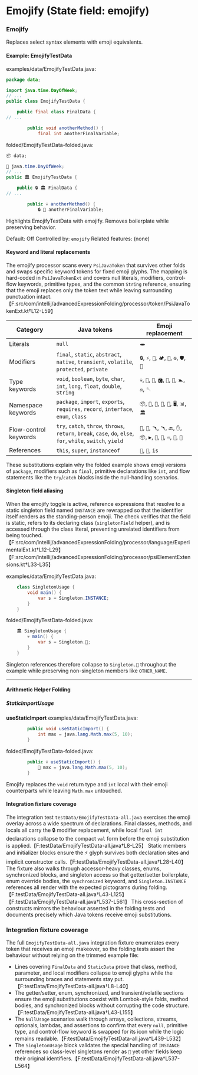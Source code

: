 # Emojify (State field: emojify)

### Emojify
Replaces select syntax elements with emoji equivalents.

#### Example: EmojifyTestData

examples/data/EmojifyTestData.java:
```java
package data;

import java.time.DayOfWeek;
// ...
public class EmojifyTestData {

    public final class FinalData {
// ...

        public void anotherMethod() {
            final int anotherFinalVariable;
```

folded/EmojifyTestData-folded.java:
```java
📦 data;

🚢 java.time.DayOfWeek;
// ...
public 🏛️ EmojifyTestData {

    public 🔒 🏛️ FinalData {
// ...

        public 💀 anotherMethod() {
            🔒 🔢 anotherFinalVariable;
```

Highlights EmojifyTestData with emojify.
Removes boilerplate while preserving behavior.

Default: Off
Controlled by: `emojify`
Related features: (none)

#### Keyword and literal replacements

The emojify processor scans every `PsiJavaToken` that survives other folds and swaps specific keyword tokens for fixed emoji glyphs. The mapping is hard-coded in `PsiJavaTokenExt` and covers null literals, modifiers, control-flow keywords, primitive types, and the common `String` reference, ensuring that the emoji replaces only the token text while leaving surrounding punctuation intact.【F:src/com/intellij/advancedExpressionFolding/processor/token/PsiJavaTokenExt.kt†L12-L59】

| Category | Java tokens | Emoji replacement |
| --- | --- | --- |
| Literals | `null` | `🕳️` |
| Modifiers | `final`, `static`, `abstract`, `native`, `transient`, `volatile`, `protected`, `private` | `🔒`, `⚡`, `🎨`, `🏕️`, `🚂`, `☢️`, `🛡️`, `🚫` |
| Type keywords | `void`, `boolean`, `byte`, `char`, `int`, `long`, `float`, `double`, `String` | `💀`, `🔘`, `💾`, `🅲`, `🔢`, `📏`, `🏊`, `⚖️`, `🪡` |
| Namespace keywords | `package`, `import`, `exports`, `requires`, `record`, `interface`, `enum`, `class` | `📦`, `🚢`, `🚢`, `🚧`, `📀`, `🖥️`, `📊`, `🏛️` |
| Flow-control keywords | `try`, `catch`, `throw`, `throws`, `return`, `break`, `case`, `do`, `else`, `for`, `while`, `switch`, `yield` | `🤞`, `🎣`, `🪃`, `🪃`, `🔙`, `✋`, `📦`, `▶️`, `🔄`, `🔁`, `♾️`, `🔀`, `🚸` |
| References | `this`, `super`, `instanceof` | `📍`, `💪`, `is` |

These substitutions explain why the folded example shows emoji versions of `package`, modifiers such as `final`, primitive declarations like `int`, and flow statements like the `try`/`catch` blocks inside the null-handling scenarios.

#### Singleton field aliasing

When the emojify toggle is active, reference expressions that resolve to a static singleton field named `INSTANCE` are rewrapped so that the identifier itself renders as the standing-person emoji. The check verifies that the field is static, refers to its declaring class (`singletonField` helper), and is accessed through the class literal, preventing unrelated identifiers from being touched.【F:src/com/intellij/advancedExpressionFolding/processor/language/ExperimentalExt.kt†L12-L29】【F:src/com/intellij/advancedExpressionFolding/processor/psiElementExtensions.kt†L33-L35】

examples/data/EmojifyTestData.java:
```java
    class SingletonUsage {
        void main() {
            var s = Singleton.INSTANCE;
        }
    }
```

folded/EmojifyTestData-folded.java:
```java
    🏛️ SingletonUsage {
        💀 main() {
            var s = Singleton.🧍;
        }
    }
```

Singleton references therefore collapse to `Singleton.🧍` throughout the example while preserving non-singleton members like `OTHER_NAME`.

---

#### Arithmetic Helper Folding

##### StaticImportUsage

**useStaticImport**
examples/data/EmojifyTestData.java:
```java
        public void useStaticImport() {
            int max = java.lang.Math.max(5, 10);
        }
```
folded/EmojifyTestData-folded.java:
```java
        public 💀 useStaticImport() {
            🔢 max = java.lang.Math.max(5, 10);
        }
```
Emojify replaces the `void` return type and `int` local with their emoji counterparts while leaving `Math.max` untouched.

#### Integration fixture coverage

The integration test `testData/EmojifyTestData-all.java` exercises the emoji overlay across a wide spectrum of declarations. Final classes, methods, and locals all carry the 🔒 modifier replacement, while local `final int` declarations collapse to the compact `val` form before the emoji substitution is applied.【F:testData/EmojifyTestData-all.java†L8-L25】 Static members and initializer blocks ensure the ⚡ glyph survives both declaration sites and implicit constructor calls.【F:testData/EmojifyTestData-all.java†L28-L40】 The fixture also walks through accessor-heavy classes, enums, synchronized blocks, and singleton access so that getter/setter boilerplate, enum override bodies, the `synchronized` keyword, and `Singleton.INSTANCE` references all render with the expected pictograms during folding.【F:testData/EmojifyTestData-all.java†L43-L125】【F:testData/EmojifyTestData-all.java†L537-L561】 This cross-section of constructs mirrors the behaviour asserted in the folding tests and documents precisely which Java tokens receive emoji substitutions.

### Integration fixture coverage

The full `EmojifyTestData-all.java` integration fixture enumerates every token that receives an emoji makeover, so the folding tests assert the behaviour without relying on the trimmed example file:

- Lines covering `FinalData` and `StaticData` prove that class, method, parameter, and local modifiers collapse to emoji glyphs while the surrounding braces and statements stay put.【F:testData/EmojifyTestData-all.java†L8-L40】
- The getter/setter, enum, synchronized, and transient/volatile sections ensure the emoji substitutions coexist with Lombok-style folds, method bodies, and synchronized blocks without corrupting the code structure.【F:testData/EmojifyTestData-all.java†L43-L155】
- The `NullUsage` scenarios walk through arrays, collections, streams, optionals, lambdas, and assertions to confirm that every `null`, primitive type, and control-flow keyword is swapped for its icon while the logic remains readable.【F:testData/EmojifyTestData-all.java†L439-L532】
- The `SingletonUsage` block validates the special handling of `INSTANCE` references so class-level singletons render as `🧍` yet other fields keep their original identifiers.【F:testData/EmojifyTestData-all.java†L537-L564】
